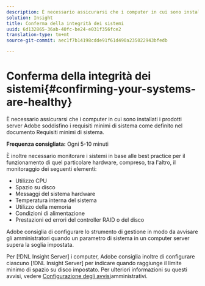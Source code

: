 ```yaml
---
description: È necessario assicurarsi che i computer in cui sono installati i prodotti server Adobe soddisfino i requisiti minimi di sistema come definito nel documento Requisiti minimi di sistema.
solution: Insight
title: Conferma della integrità dei sistemi
uuid: 6d132865-36ab-40fc-be24-e031f356fce2
translation-type: tm+mt
source-git-commit: aec1f7b14198cdde91f61d490a235022943bfedb

---
```



# Conferma della integrità dei sistemi{#confirming-your-systems-are-healthy}

È necessario assicurarsi che i computer in cui sono installati i prodotti server Adobe soddisfino i requisiti minimi di sistema come definito nel documento Requisiti minimi di sistema.

**Frequenza consigliata:** Ogni 5-10 minuti

È inoltre necessario monitorare i sistemi in base alle best practice per il funzionamento di quel particolare hardware, compreso, tra l&#39;altro, il monitoraggio dei seguenti elementi:

* Utilizzo CPU
* Spazio su disco
* Messaggi del sistema hardware
* Temperatura interna del sistema
* Utilizzo della memoria
* Condizioni di alimentazione
* Prestazioni ed errori del controller RAID o del disco

Adobe consiglia di configurare lo strumento di gestione in modo da avvisare gli amministratori quando un parametro di sistema in un computer server supera la soglia impostata.

Per [!DNL Insight Server] i computer, Adobe consiglia inoltre di configurare ciascuno [!DNL Insight Server] per indicare quando raggiunge il limite minimo di spazio su disco impostato. Per ulteriori informazioni su questi avvisi, vedere [Configurazione degli avvisi](../../../home/c-inst-svr/c-admin-inst-svr/t-config-adm-alrts.md#task-0858f588da4941aa9d4952f6592681aa)amministrativi.
